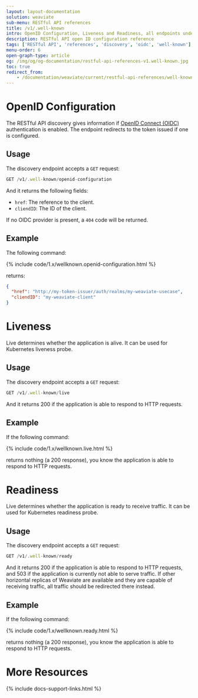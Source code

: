 ```yaml
---
layout: layout-documentation
solution: weaviate
sub-menu: RESTful API references
title: /v1/.well-known
intro: OpenID Configuration, Liveness and Readiness, all endpoints under the .well-known endpoint, give you information about the configuration and status of the Weaviate instance.
description: RESTful API open ID configuration reference
tags: ['RESTful API', 'references', 'discovery', 'oidc', 'well-known']
menu-order: 6
open-graph-type: article
og: /img/og/og-documentation/restful-api-references-v1.well-known.jpg
toc: true
redirect_from:
    - /documentation/weaviate/current/restful-api-references/well-known.html
---
```


# OpenID Configuration
The RESTful API discovery gives information if [OpenID Connect (OIDC)](../configuration/authentication.html#openid-connect-oidc) authentication is enabled. The endpoint redirects to the token issued if one is configured.

## Usage

The discovery endpoint accepts a `GET` request:

```js
GET /v1/.well-known/openid-configuration
```

And it returns the following fields:
- `href`: The reference to the client.
- `cliendID`: The ID of the client.

If no OIDC provider is present, a `404` code will be returned.
  
## Example
The following command:

{% include code/1.x/wellknown.openid-configuration.html %}

returns:

```json
{
  "href": "http://my-token-issuer/auth/realms/my-weaviate-usecase",
  "cliendID": "my-weaviate-client"
}
```

# Liveness

Live determines whether the application is alive. It can be used for Kubernetes liveness probe.

## Usage

The discovery endpoint accepts a `GET` request:

```js
GET /v1/.well-known/live
```

And it returns 200 if the application is able to respond to HTTP requests.
  
## Example
If the following command:

{% include code/1.x/wellknown.live.html %}

returns nothing (a 200 response), you know the application is able to respond to HTTP requests.

# Readiness

Live determines whether the application is ready to receive traffic. It can be used for Kubernetes readiness probe.

## Usage

The discovery endpoint accepts a `GET` request:

```js
GET /v1/.well-known/ready
```

And it returns 200 if the application is able to respond to HTTP requests, and 503 if the application is currently not able to serve traffic. If other horizontal replicas of Weaviate are available and they are capable of receiving traffic, all traffic should be redirected there instead.
  
## Example
If the following command:

{% include code/1.x/wellknown.ready.html %}

returns nothing (a 200 response), you know the application is able to respond to HTTP requests.

# More Resources

{% include docs-support-links.html %}